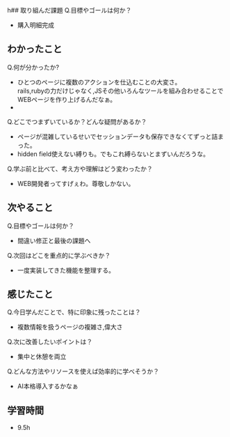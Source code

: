 h## 取り組んだ課題
Q.目標やゴールは何か？  
+ 購入明細完成


## わかったこと
Q.何が分かったか?  
+ ひとつのページに複数のアクションを仕込むことの大変さ。  
rails,rubyの力だけじゃなく,JSその他いろんなツールを組み合わせることでWEBページを作り上げるんだなぁ。
+ 


Q.どこでつまずいているか？どんな疑問があるか？
+ ページが混雑しているせいでセッションデータも保存できなくてずっと詰まった。
+ hidden field使えない縛りも。でもこれ縛らないとまずいんだろうな。


Q.学ぶ前と比べて、考え方や理解はどう変わったか？
+ WEB開発者ってすげぇわ。尊敬しかない。


## 次やること
Q.目標やゴールは何か？  
+ 間違い修正と最後の課題へ


Q.次回はどこを重点的に学ぶべきか？  
+ 一度実装してきた機能を整理する。


## 感じたこと
Q.今日学んだことで、特に印象に残ったことは？  
+ 複数情報を扱うページの複雑さ,偉大さ


Q.次に改善したいポイントは？  
+ 集中と休憩を両立


Q.どんな方法やリソースを使えば効率的に学べそうか？
+ AI本格導入するかなぁ


## 学習時間
+ 9.5h
